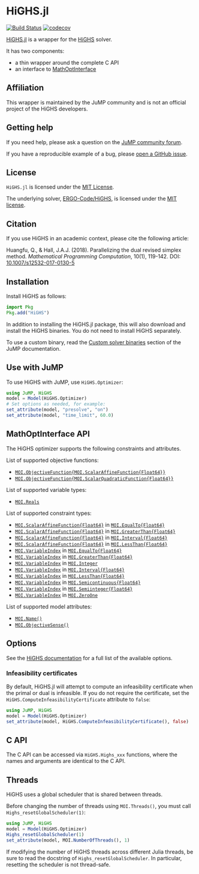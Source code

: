 # HiGHS.jl

[![Build Status](https://github.com/jump-dev/HiGHS.jl/actions/workflows/ci.yml/badge.svg?branch=master)](https://github.com/jump-dev/HiGHS.jl/actions?query=workflow%3ACI)
[![codecov](https://codecov.io/gh/jump-dev/HiGHS.jl/branch/master/graph/badge.svg)](https://codecov.io/gh/jump-dev/HiGHS.jl)

[HiGHS.jl](https://github.com/jump-dev/HiGHS.jl) is a wrapper for the
[HiGHS](https://highs.dev) solver.

It has two components:

 - a thin wrapper around the complete C API
 - an interface to [MathOptInterface](https://github.com/jump-dev/MathOptInterface.jl)

## Affiliation

This wrapper is maintained by the JuMP community and is not an official project
of the HiGHS developers.

## Getting help

If you need help, please ask a question on the [JuMP community forum](https://jump.dev/forum).

If you have a reproducible example of a bug, please [open a GitHub issue](https://github.com/jump-dev/HiGHS.jl/issues/new).

## License

`HiGHS.jl` is licensed under the [MIT License](https://github.com/jump-dev/HiGHS.jl/blob/master/LICENSE.md).

The underlying solver, [ERGO-Code/HiGHS](https://github.com/ERGO-Code/HiGHS), is
licensed under the [MIT license](https://github.com/ERGO-Code/HiGHS/blob/master/LICENSE).

## Citation

If you use HiGHS in an academic context, please cite the following article:

Huangfu, Q., & Hall, J.A.J. (2018). Parallelizing the dual revised simplex
method. _Mathematical Programming Computation_, 10(1), 119-142.
DOI: [10.1007/s12532-017-0130-5](https://doi.org/10.1007/s12532-017-0130-5)

## Installation

Install HiGHS as follows:
```julia
import Pkg
Pkg.add("HiGHS")
```

In addition to installing the HiGHS.jl package, this will also download and
install the HiGHS binaries. You do not need to install HiGHS separately.

To use a custom binary, read the [Custom solver binaries](https://jump.dev/JuMP.jl/stable/developers/custom_solver_binaries/)
section of the JuMP documentation.

## Use with JuMP

To use HiGHS with JuMP, use `HiGHS.Optimizer`:

```julia
using JuMP, HiGHS
model = Model(HiGHS.Optimizer)
# Set options as needed, for example:
set_attribute(model, "presolve", "on")
set_attribute(model, "time_limit", 60.0)
```

## MathOptInterface API

The HiGHS optimizer supports the following constraints and attributes.

List of supported objective functions:

 * [`MOI.ObjectiveFunction{MOI.ScalarAffineFunction{Float64}}`](@ref)
 * [`MOI.ObjectiveFunction{MOI.ScalarQuadraticFunction{Float64}}`](@ref)

List of supported variable types:

 * [`MOI.Reals`](@ref)

List of supported constraint types:

 * [`MOI.ScalarAffineFunction{Float64}`](@ref) in [`MOI.EqualTo{Float64}`](@ref)
 * [`MOI.ScalarAffineFunction{Float64}`](@ref) in [`MOI.GreaterThan{Float64}`](@ref)
 * [`MOI.ScalarAffineFunction{Float64}`](@ref) in [`MOI.Interval{Float64}`](@ref)
 * [`MOI.ScalarAffineFunction{Float64}`](@ref) in [`MOI.LessThan{Float64}`](@ref)
 * [`MOI.VariableIndex`](@ref) in [`MOI.EqualTo{Float64}`](@ref)
 * [`MOI.VariableIndex`](@ref) in [`MOI.GreaterThan{Float64}`](@ref)
 * [`MOI.VariableIndex`](@ref) in [`MOI.Integer`](@ref)
 * [`MOI.VariableIndex`](@ref) in [`MOI.Interval{Float64}`](@ref)
 * [`MOI.VariableIndex`](@ref) in [`MOI.LessThan{Float64}`](@ref)
 * [`MOI.VariableIndex`](@ref) in [`MOI.Semicontinuous{Float64}`](@ref)
 * [`MOI.VariableIndex`](@ref) in [`MOI.Semiinteger{Float64}`](@ref)
 * [`MOI.VariableIndex`](@ref) in [`MOI.ZeroOne`](@ref)

List of supported model attributes:

 * [`MOI.Name()`](@ref)
 * [`MOI.ObjectiveSense()`](@ref)

## Options

See the [HiGHS documentation](https://ergo-code.github.io/HiGHS/dev/options/definitions/)
for a full list of the available options.

### Infeasibility certificates

By default, HiGHS.jl will attempt to compute an infeasibility certificate when
the primal or dual is infeasible. If you do not require the certificate, set
the `HiGHS.ComputeInfeasibilityCertificate` attribute to `false`:

```julia
using JuMP, HiGHS
model = Model(HiGHS.Optimizer)
set_attribute(model, HiGHS.ComputeInfeasibilityCertificate(), false)
```

## C API

The C API can be accessed via `HiGHS.Highs_xxx` functions, where the names and
arguments are identical to the C API.

## Threads

HiGHS uses a global scheduler that is shared between threads.

Before changing the number of threads using `MOI.Threads()`, you must call
`Highs_resetGlobalScheduler(1)`:
```julia
using JuMP, HiGHS
model = Model(HiGHS.Optimizer)
Highs_resetGlobalScheduler(1)
set_attribute(model, MOI.NumberOfThreads(), 1)
```

If modifying the number of HiGHS threads across different Julia threads, be sure
to read the docstring of `Highs_resetGlobalScheduler`. In particular, resetting
the scheduler is not thread-safe.
